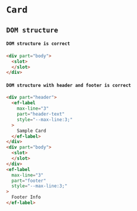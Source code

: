 # `Card`

## `DOM structure`

####   `DOM structure is correct`

```html
<div part="body">
  <slot>
  </slot>
</div>

```

####   `DOM structure with header and footer is correct`

```html
<div part="header">
  <ef-label
    max-line="3"
    part="header-text"
    style="--max-line:3;"
  >
    Sample Card
  </ef-label>
</div>
<div part="body">
  <slot>
  </slot>
</div>
<ef-label
  max-line="3"
  part="footer"
  style="--max-line:3;"
>
  Footer Info
</ef-label>

```


